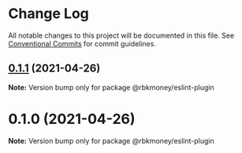# Change Log

All notable changes to this project will be documented in this file.
See [Conventional Commits](https://conventionalcommits.org) for commit guidelines.

## [0.1.1](https://github.com/rbkmoney/fe-core/compare/@rbkmoney/eslint-plugin@0.1.0...@rbkmoney/eslint-plugin@0.1.1) (2021-04-26)

**Note:** Version bump only for package @rbkmoney/eslint-plugin





# 0.1.0 (2021-04-26)

**Note:** Version bump only for package @rbkmoney/eslint-plugin
